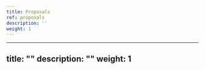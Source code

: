 ```yaml
---
title: Proposals
ref: proposals
description: ''
weight: 1
---
```

---
title: ""
description: ""
weight: 1
---